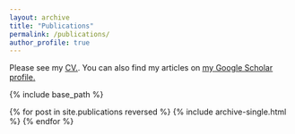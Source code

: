 ```yaml
---
layout: archive
title: "Publications"
permalink: /publications/
author_profile: true
---
```


Please see my <u><a href="https://hansriess.com/files/cv.pdf">CV</a>.</u>. You can also find my articles on <u><a href="https://scholar.google.com/citations?hl=en&user=lkdryGgAAAAJ">my Google Scholar profile</a>.</u>


{% include base_path %}

{% for post in site.publications reversed %}
  {% include archive-single.html %}
{% endfor %}